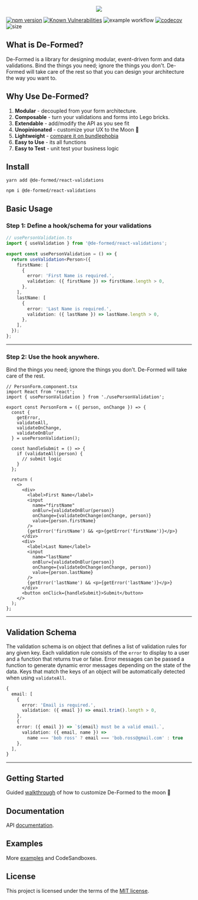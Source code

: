 <p align="center">
  <img src="https://user-images.githubusercontent.com/35798153/157611790-96f35e8b-ee4f-44e4-b3c9-1864900a02f2.png" />
</p>

[![npm version](https://badge.fury.io/js/@de-formed%2Freact-validations.svg)](https://badge.fury.io/js/@de-formed%2Freact-validations)
[![Known Vulnerabilities](https://snyk.io/test/github/prescottbreeden/de-formed-validations-react/badge.svg)](https://snyk.io/test/github/prescottbreeden/de-formed-validations-react)
![example workflow](https://github.com/prescottbreeden/de-formed-validations-react/actions/workflows/main.yml/badge.svg)
[![codecov](https://codecov.io/gh/prescottbreeden/de-formed-validations-react/branch/main/graph/badge.svg?token=7MPA6NZZDD)](https://codecov.io/gh/prescottbreeden/de-formed-validations-react)
![size](https://img.shields.io/bundlephobia/minzip/@de-formed/react-validations)

## What is De-Formed?

De-Formed is a library for designing modular, event-driven form and data validations. Bind the things you need; ignore the things you don't. De-Formed will take care of the rest so that you can design your architecture the way you want to.

## Why Use De-Formed?

1. **Modular** - decoupled from your form architecture.
1. **Composable** - turn your validations and forms into Lego bricks.
1. **Extendable** - add/modify the API as you see fit
1. **Unopinionated** - customize your UX to the Moon 🚀
1. **Lightweight** - [compare it on bundlephobia](https://bundlephobia.com/package/@de-formed/react-validations)
1. **Easy to Use** - its all functions
1. **Easy to Test** - unit test your business logic

## Install

```
yarn add @de-formed/react-validations
```

```
npm i @de-formed/react-validations
```

## Basic Usage

### Step 1: Define a hook/schema for your validations

```ts
// usePersonValidation.ts
import { useValidation } from '@de-formed/react-validations';

export const usePersonValidation = () => {
  return useValidation<Person>({
    firstName: [
      {
        error: 'First Name is required.',
        validation: ({ firstName }) => firstName.length > 0,
      },
    ],
    lastName: [
      {
        error: 'Last Name is required.',
        validation: ({ lastName }) => lastName.length > 0,
      },
    ],
  });
};
```

---

### Step 2: Use the hook anywhere.

Bind the things you need; ignore the things you don't. De-Formed will take care of the rest.

```tsx
// PersonForm.component.tsx
import React from 'react';
import { usePersonValidation } from './usePersonValidation';

export const PersonForm = ({ person, onChange }) => {
  const {
    getError,
    validateAll,
    validateOnChange,
    validateOnBlur
  } = usePersonValidation();

  const handleSubmit = () => {
    if (validateAll(person) {
      // submit logic
    }
  };

  return (
    <>
      <div>
        <label>First Name</label>
        <input
          name="firstName"
          onBlur={validateOnBlur(person)}
          onChange={validateOnChange(onChange, person)}
          value={person.firstName}
        />
        {getError('firstName') && <p>{getError('firstName')}</p>}
      </div>
      <div>
        <label>Last Name</label>
        <input
          name="lastName"
          onBlur={validateOnBlur(person)}
          onChange={validateOnChange(onChange, person)}
          value={person.lastName}
        />
        {getError('lastName') && <p>{getError('lastName')}</p>}
      </div>
      <button onClick={handleSubmit}>Submit</button>
    </>
  );
};
```

---

## Validation Schema

The validation schema is on object that defines a list of validation rules for
any given key. Each validation rule consists of the `error` to display to a
user and a function that returns true or false. Error messages can be passed a
function to generate dynamic error messages depending on the state of the data.
Keys that match the keys of an object will be automatically detected when using
`validateAll`.

```ts
{
  email: [
    {
      error: 'Email is required.',
      validation: ({ email }) => email.trim().length > 0,
    },
    {
    error: ({ email }) => `${email} must be a valid email.`,
      validation: ({ email, name }) =>
        name === 'bob ross' ? email === 'bob.ross@gmail.com' : true
    },
  ],
}

```

---

## Getting Started

Guided [walkthrough](https://github.com/prescottbreeden/de-formed-validations-react/wiki/Getting-Started) of how to customize De-Formed to the moon 🚀

## Documentation

API [documentation](https://github.com/prescottbreeden/de-formed-validations-react/wiki/Docs).

## Examples

More [examples](https://github.com/prescottbreeden/de-formed-validations-react/wiki/Examples) and CodeSandboxes.

## License

This project is licensed under the terms of the [MIT license](/LICENSE).
